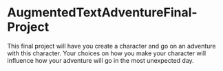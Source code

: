 # AugmentedTextAdventureFinal-Project
This final project will have you create a character and go on an adventure with this character. Your choices on how you make your character will influence how your adventure will go in the most unexpected day.
